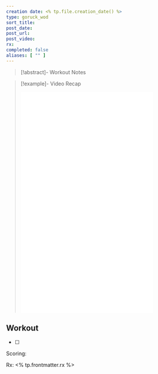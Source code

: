 ```yaml
---
creation date: <% tp.file.creation_date() %>
type: goruck_wod
sort_title: 
post_date: 
post_url: 
post_video: 
rx: 
completed: false
aliases: [ "" ]
---
```


> [!abstract]- Workout Notes
> 
> 

> [!example]- Video Recap
> <iframe width="360" height="600" src="<% tp.frontmatter.post_video %>" frameborder="0" allowfullscreen></iframe>

## Workout
- [ ] 

Scoring: 

Rx: <% tp.frontmatter.rx %>
